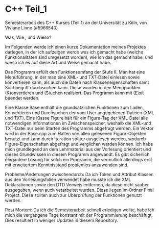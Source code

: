 # C++ Teil_1

Semesterarbeit des C++ Kurses (Teil 1) an der Universität zu Köln, von Viviane Linne (#5966540)

Was, Wie , und Wieso?

Im Folgenden werde ich einen kurze Dokumentation meines Projektes darlegen, in der ich aufzeigen werde was ich gemacht habe (welche Funktionalitäten sind umgesetzt worden), wie ich das gemacht habe, und wieso ich es auf diese Art und Weise gemacht habe.

Das Programm erfüllt den Funktionsumfang der Stufe II. Man hat eine Menüführung, in der man eine XML- und TXT-Datei einlesen sowie konvertieren kann, als auch die Daten nach Klasseneigenschaften samt Suchbegriff durchsuchen kann. Diese wurden in den Menüpunkten (K)onvertieren und (S)uchen realisiert. Das Programm kann mit (E)xit beendet werden.

Eine Klasse Base enthält die grundsätzlichen Funktionen zum Laden, Konvertieren und Durchsuchen der vom User angegebenen Dateien (XML und TXT). Eine Klasse Figure hält für ein Figure-Tag der XML-Datei alle notwendigen Informationen im Zwischenspeicher, weshalb die XML-und TXT-Datei nur beim Starten des Programms abgefragt werden. Ein Vektor wird in der Base.cpp zum Halten von allen gelesenen Figure-Objekten benutzt und kann durch Iteration später ausgelesen werden, wodurch Figure-Eigenschaften abgefragt und verglichen werden können. Ich habe mich grundlegend an dem Lehrmaterial aus der Vorlesung orientiert und dieses Grundwissen in diesem Programm angewandt. Es gibt sicherlich elegantere Lösung für solch ein Programm, die vermutlich allerdings erst mit erweitertem Kenntnisstand problemlos anzuwenden sind.

Probleme/Änderungen zwischendurch:
Da ich Token und Attribut Klassen aus den Vorlesungsfolien verwendet habe musste ich die XML Deklarationen sowie den DTD Verweis
entfernen, da diese nicht sauber ausgegeben, wenn auch verarbeitet wurden. Diese liegen im Ordner Final Project. Diese sollten auch zur Überprüfung der Funktionen genutzt werden.

Post Mortem:
Da ich die Semesterarbeit schnell erledigen wollte, habe ich mich die vergangene Tage konstant mit der Programmierung beschäftigt. Dies resultiert in weniger
Updates in diesem Repository.
